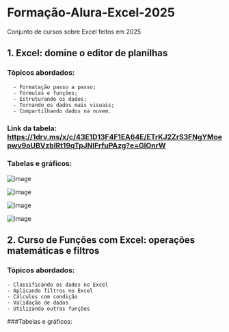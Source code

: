 # Formação-Alura-Excel-2025
Conjunto de cursos sobre Excel feitos em 2025
## 1.  Excel: domine o editor de planilhas
   ### Tópicos abordados:
      - Formatação passo a passo;
      - Fórmulas e funções;
      - Estruturando os dados;
      - Tornando os dados mais visuais;
      - Compartilhando dados na nuvem.
   ### Link da tabela: https://1drv.ms/x/c/43E1D13F4F1EA64E/ETrKJ2ZrS3FNgYMoepwv9oUBVzblRt19qTpJNlFrfuPAzg?e=GlOnrW
   ### Tabelas e gráficos:
     
![image](https://github.com/user-attachments/assets/6ffa4a49-74f2-4219-803e-087ad5d2a280)

![image](https://github.com/user-attachments/assets/4ee10c5c-ee82-47da-8fc1-0cd68142104e)

![image](https://github.com/user-attachments/assets/cdc3fc32-ceff-4e52-9efd-91d2f882563d)

![image](https://github.com/user-attachments/assets/172f5cef-b6b1-4862-bb58-a267b66eb7ce)

## 2. Curso de Funções com Excel: operações matemáticas e filtros
   ### Tópicos abordados:
    - Classificando os dados no Excel
    - Aplicando filtros no Excel
    - Cálculos com condição
    - Validação de dados
    - Utilizando outras funções
    
   ###Tabelas e gráficos: 



